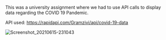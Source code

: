 This was a university assignment where we had to use API calls to display data regarding the COVID 19 Pandemic.

API used: https://rapidapi.com/Gramzivi/api/covid-19-data

![Screenshot_20210615-231043](https://user-images.githubusercontent.com/61494697/122579019-e829d380-d06d-11eb-9a44-3876fd1204ea.jpg)


